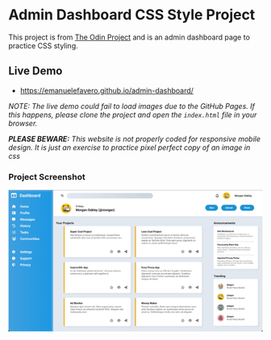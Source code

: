 # Admin Dashboard CSS Style Project

This project is from [The Odin Project](https://www.theodinproject.com/lessons/node-path-intermediate-html-and-css-admin-dashboard) and is an admin dashboard page to practice CSS styling.

## Live Demo

- https://emanuelefavero.github.io/admin-dashboard/

_NOTE: The live demo could fail to load images due to the GitHub Pages. If this happens, please clone the project and open the `index.html` file in your browser._

_**PLEASE BEWARE:** This website is not properly coded for responsive mobile design. It is just an exercise to practice pixel perfect copy of an image in css_

### Project Screenshot

![Project Screenshot](./screenshot.png?raw=true 'Project Screenshot')
